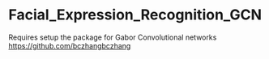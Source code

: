 # Facial_Expression_Recognition_GCN

Requires setup the package for Gabor Convolutional networks https://github.com/bczhangbczhang
